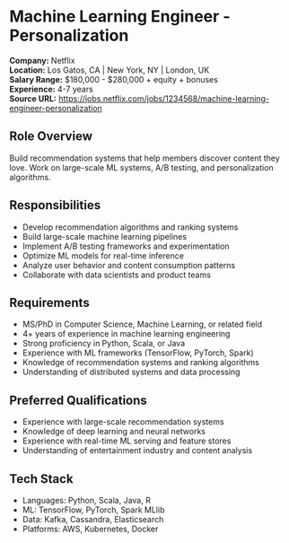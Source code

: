 # Machine Learning Engineer - Personalization

**Company:** Netflix  
**Location:** Los Gatos, CA | New York, NY | London, UK  
**Salary Range:** $180,000 - $280,000 + equity + bonuses  
**Experience:** 4-7 years  
**Source URL:** https://jobs.netflix.com/jobs/1234568/machine-learning-engineer-personalization

## Role Overview
Build recommendation systems that help members discover content they love. Work on large-scale ML systems, A/B testing, and personalization algorithms.

## Responsibilities
- Develop recommendation algorithms and ranking systems
- Build large-scale machine learning pipelines
- Implement A/B testing frameworks and experimentation
- Optimize ML models for real-time inference
- Analyze user behavior and content consumption patterns
- Collaborate with data scientists and product teams

## Requirements
- MS/PhD in Computer Science, Machine Learning, or related field
- 4+ years of experience in machine learning engineering
- Strong proficiency in Python, Scala, or Java
- Experience with ML frameworks (TensorFlow, PyTorch, Spark)
- Knowledge of recommendation systems and ranking algorithms
- Understanding of distributed systems and data processing

## Preferred Qualifications
- Experience with large-scale recommendation systems
- Knowledge of deep learning and neural networks
- Experience with real-time ML serving and feature stores
- Understanding of entertainment industry and content analysis

## Tech Stack
- Languages: Python, Scala, Java, R
- ML: TensorFlow, PyTorch, Spark MLlib
- Data: Kafka, Cassandra, Elasticsearch
- Platforms: AWS, Kubernetes, Docker